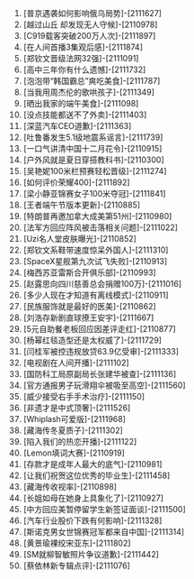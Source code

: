 
1. [普京遇袭如何影响俄乌局势]-[2111627]
1. [越过山丘 却发现无人守候]-[2110978]
1. [C919载客突破200万人次]-[2111897]
1. [在人间首播3集观后感]-[2111874]
1. [郑钦文晋级法网32强]-[2111091]
1. [高中三年你有什么遗憾]-[2111732]
1. [泡泡带“韩国霸总”爽吃美食]-[2111787]
1. [当我用周杰伦的歌哄孩子]-[2111349]
1. [晒出我家的端午美食]-[2111098]
1. [没点技能都送不了外卖]-[2111403]
1. [深蓝汽车CEO道歉]-[2111363]
1. [吐鲁番发生5.1级地震系谣言]-[2111739]
1. [一口气讲清中国十二月花令]-[2110915]
1. [户外风就是夏日穿搭教科书]-[2110300]
1. [吴艳妮100米栏预赛轻松晋级]-[2111274]
1. [如何评价荣耀400]-[2111892]
1. [梁小静亚锦赛女子100米夺冠]-[2111841]
1. [王者端午节版本更新]-[2110885]
1. [特朗普再邀加拿大成美第51州]-[2110980]
1. [法军方回应阵风被击落相关问题]-[2111022]
1. [Uzi名人堂皮肤曝光]-[2110852]
1. [郑钦文系鞋带速度惊呆外国人]-[2111310]
1. [SpaceX星舰第九次试飞失败]-[2110913]
1. [梅西苏亚雷斯合开俱乐部]-[2110993]
1. [赵露思向四川慈善总会捐赠100万]-[2111016]
1. [多少人现在才知道有离线模式]-[2110911]
1. [民族服饰就是最好的医美]-[2110862]
1. [刘浩存新剧直球撩王安宇]-[2111667]
1. [5元自助餐老板回应因差评走红]-[2110877]
1. [杨幂红毯造型还是太权威了]-[2111729]
1. [闫桂军被控违规放贷63.9亿受审]-[2111333]
1. [电视剧在人间开播]-[2111102]
1. [国防科工局原副局长张建华被查]-[2111136]
1. [官方通报男子玩滑翔伞被吸至高空]-[2111560]
1. [威少接受右手手术治疗]-[2111150]
1. [非遗才是中式顶奢]-[2111526]
1. [Whiplash可爱版]-[2111968]
1. [藏海传冬夏质子]-[2111302]
1. [陷入我们的热恋开播]-[2111122]
1. [Lemon填词大赛]-[2110919]
1. [存款才是成年人最大的底气]-[2110981]
1. [让我们祝贺这位优秀的毕业生]-[2111458]
1. [藏海传收视率]-[2110898]
1. [长姐如母在她身上具象化了]-[2110927]
1. [中方回应美暂停留学生新签证面谈]-[2111500]
1. [汽车行业股价下跌有何影响]-[2111328]
1. [斯诺克男女世锦赛冠军都来自中国]-[2111314]
1. [黄景瑜裸绞宋亚东]-[2111802]
1. [SM就柳智敏照片争议道歉]-[2111442]
1. [蔡依林新专辑点评]-[2111076]